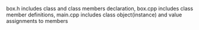box.h includes class and class members declaration, 
 box.cpp includes class member definitions,
 main.cpp includes class object(instance) and value assignments to members
